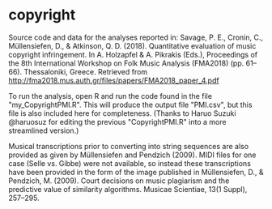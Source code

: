 # copyright
Source code and data for the analyses reported in: Savage, P. E., Cronin, C., Müllensiefen, D., &amp; Atkinson, Q. D. (2018). Quantitative evaluation of music copyright infringement. In A. Holzapfel &amp; A. Pikrakis (Eds.), Proceedings of the 8th International Workshop on Folk Music Analysis (FMA2018) (pp. 61–66). Thessaloniki, Greece. Retrieved from http://fma2018.mus.auth.gr/files/papers/FMA2018_paper_4.pdf

To run the analysis, open R and run the code found in the file "my_CopyrightPMI.R". This will produce the output file "PMI.csv", but this file is also included here for completeness. (Thanks to Haruo Suzuki @haruosuz for editing the previous "CopyrightPMI.R" into a more streamlined version.) 

Musical transcriptions prior to converting into string sequences are also provided as given by Müllensiefen and Pendzich (2009). MIDI files for one case (Selle vs. Gibbe) were not available, so instead these transcriptions have been provided in the form of the image published in Müllensiefen, D., & Pendzich, M. (2009). Court decisions on music plagiarism and the predictive value of similarity algorithms. Musicae Scientiae, 13(1 Suppl), 257–295.
